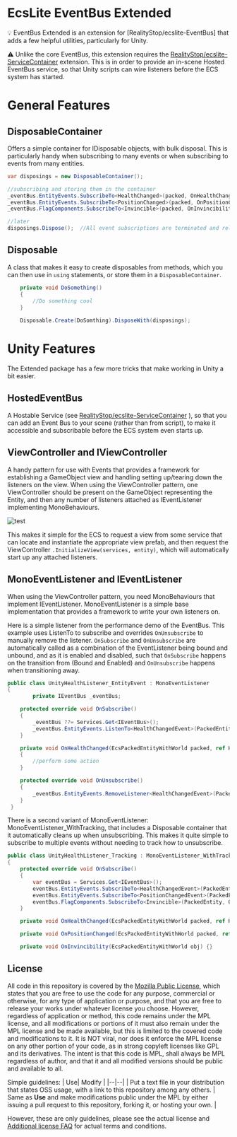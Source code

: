 # EcsLite EventBus Extended

💡 EventBus Extended is an extension for [RealityStop/ecslite-EventBus] that adds a few helpful utilities, particularly for Unity.

⚠️ Unlike the core EventBus, this extension requires the [RealityStop/ecslite-ServiceContainer](https://github.com/RealityStop/ecslite-ServiceContainer) extension.  This is in order to provide an in-scene Hosted EventBus service, so that Unity scripts can wire listeners before the ECS system has started.

# General Features

## DisposableContainer
Offers a simple container for IDisposable objects, with bulk disposal.  This is particularly handy when subscribing to many events or when subscribing to events from many entities.

```C#
var disposings = new DisposableContainer();

//subscribing and storing them in the container
_eventBus.EntityEvents.SubscribeTo<HealthChanged>(packed, OnHealthChanged).DisposeWith(disposings);
_eventBus.EntityEvents.SubscribeTo<PositionChanged>(packed, OnPositionChanged).DisposeWith(disposings);
_eventBus.FlagComponents.SubscribeTo<Invincible>(packed, OnInvincibility).DisposeWith(disposings);

//later
disposings.Dispose();  //All event subscriptions are terminated and released.
```

## Disposable
A class that makes it easy to create disposables from methods, which you can then use in `using` statements, or store them in a `DisposableContainer`.

```C#
	private void DoSomething()
	{
		//Do something cool
	}
	
	Disposable.Create(DoSomthing).DisposeWith(disposings);
```

# Unity Features
The Extended package has a few more tricks that make working in Unity a bit easier.

## HostedEventBus
A Hostable Service (see [RealityStop/ecslite-ServiceContainer](https://github.com/RealityStop/ecslite-ServiceContainer) ), so that you can add an Event Bus to your scene (rather than from script), to make it accessible and subscribable before the ECS system even starts up.  

## ViewController and IViewController
A handy pattern for use with Events that provides a framework for establishing a GameObject view and handling setting up/tearing down the listeners on the view.  When using the ViewController pattern,  one ViewController should be present on the GameObject representing the Entity, and then any number of  listeners attached as IEventListener implementing MonoBehaviours.

![test](../assets/images/viewcontroller.PNG)

This makes it simple for the ECS to request a view from some service that can locate and instantiate the appropriate view prefab, and then request the ViewController `.InitializeView(services, entity)`, which will automatically start up any attached listeners.

## MonoEventListener and IEventListener
When using the ViewController pattern, you need MonoBehaviours that implement IEventListener.  MonoEventListener is a simple base implementation that provides a framework to write your own listeners on.

Here is a simple listener from the performance demo of the EventBus.  This example uses ListenTo to subscribe and overrides `OnUnsubscribe` to manually remove the listener.  `OnSubscribe` and `OnUnsubscribe` are automatically called as a combination of the EventListener being bound and unbound, and as it is enabled and disabled, such that `OnSubscribe` happens on the transition from (Bound and Enabled) and `OnUnsubscribe` happens when transitioning away.

```C#
public class UnityHealthListener_EntityEvent : MonoEventListener  
{  
		private IEventBus _eventBus;  

	protected override void OnSubscribe()  
	{
		_eventBus ??= Services.Get<IEventBus>();  
		_eventBus.EntityEvents.ListenTo<HealthChangedEvent>(PackedEntity, OnHealthChanged);  
	}  

	private void OnHealthChanged(EcsPackedEntityWithWorld packed, ref HealthChangedEvent item)  
	{
		//perform some action
	}  

	protected override void OnUnsubscribe()  
	{ 
		_eventBus.EntityEvents.RemoveListener<HealthChangedEvent>(PackedEntity, OnHealthChanged);  
	}
 }
 ```

There is a second variant of MonoEventListener: MonoEventListener_WithTracking, that includes a Disposable container that it automatically cleans up when unsubscribing.  This makes it quite simple to subscribe to multiple events without needing to track how to unsubscribe.

```C#
public class UnityHealthListener_Tracking : MonoEventListener_WithTracking  
{  
	protected override void OnSubscribe()  
	{
		var eventBus = Services.Get<IEventBus>();  
		eventBus.EntityEvents.SubscribeTo<HealthChangedEvent>(PackedEntity, OnHealthChanged).DisposeWith(_disposings);    
		eventBus.EntityEvents.SubscribeTo<PositionChangedEvent>(PackedEntity, OnPositionChanged).DisposeWith(_disposings);  
		eventBus.FlagComponents.SubscribeTo<Invincible>(PackedEntity, OnInvincibility).DisposeWith(disposings);
	}  

	private void OnHealthChanged(EcsPackedEntityWithWorld packed, ref HealthChangedEvent item) {}

	private void OnPositionChanged(EcsPackedEntityWithWorld packed, ref PositionChangedEvent item) {}

	private void OnInvincibility(EcsPackedEntityWithWorld obj) {}
```



## License
All code in this repository is covered by the [Mozilla Public License](https://www.mozilla.org/en-US/MPL/), which states that you are free to use the code for any purpose, commercial or otherwise, for any type of application or purpose, and that you are free to release your works under whatever license you choose.  However, regardless of application or method, this code remains under the MPL license, and all modifications or portions of it must also remain under the MPL license and be made available, but this is limited to the covered code and modifications to it.  It is NOT viral, nor does it enforce the MPL license on any other portion of your code, as in strong copyleft licenses like GPL and its derivatives.   The intent is that this code is MPL, shall always be MPL regardless of author, and that it and all modified versions should be public and available to all.

Simple guidelines:
| Use| Modify |
|--|--|
| Put a text file in your distribution that states OSS usage, with a link to this repository among any others. | Same as **Use** and make modifications public under the MPL by either issuing a pull request to this repository, forking it, or hosting your own. |

However, these are only guidelines, please see the actual license and [Additional license FAQ](https://www.mozilla.org/en-US/MPL/2.0/FAQ/) for actual terms and conditions.
